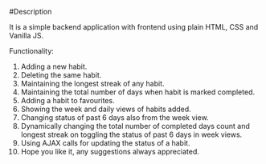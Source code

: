 #Description

It is a simple backend application with frontend using plain HTML, CSS and Vanilla JS.

Functionality:
1. Adding a new habit.
2. Deleting the same habit.
3. Maintaining the longest streak of any habit.
4. Maintaining the total number of days when habit is marked completed.
5. Adding a habit to favourites.
6. Showing the week and daily views of habits added.
7. Changing status of past 6 days also from the week view.
8. Dynamically changing the total number of completed days count and longest streak on toggling the status of past 6 days in week views.
9. Using AJAX calls for updating the status of a habit.
10. Hope you like it, any suggestions always appreciated.

